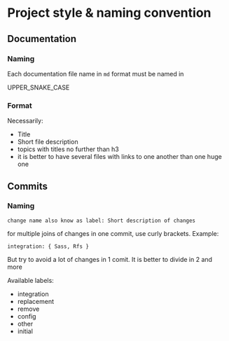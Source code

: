 # Project style & naming convention

## Documentation

### Naming

Each documentation file name in `md` format must be named in

UPPER_SNAKE_CASE

### Format

Necessarily:

- Title
- Short file description
- topics with titles no further than h3
- it is better to have several files with links to one another than one huge one

## Commits

### Naming

```change name also know as label: Short description of changes```

for multiple joins of changes in one commit, use curly brackets. Example:

```integration: { Sass, Rfs }```

But try to avoid a lot of changes in 1 comit. It is better to divide in 2 and more

Available labels:

- integration
- replacement
- remove
- config
- other
- initial